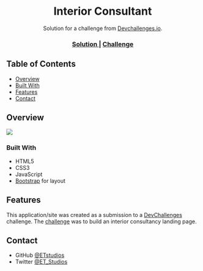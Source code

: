 <h1 align="center">Interior Consultant</h1>

<div align="center">
   Solution for a challenge from  <a href="http://devchallenges.io" target="_blank">Devchallenges.io</a>.
</div>

<div align="center">
  <h3>
    <a href="https://phasmatechnologies.com/interior/">
      Solution
    </a>
    <span> | </span>
    <a href="https://devchallenges.io/challenges/Jymh2b2FyebRTUljkNcb">
      Challenge
    </a>
  </h3>
</div>

## Table of Contents
- [Overview](#overview)
- [Built With](#built-with)
- [Features](#features)
- [Contact](#contact)

## Overview
<img src="https://phasma-technologies.s3.us-east-2.amazonaws.com/devchallenges/interior.jpg">

### Built With
- HTML5
- CSS3
- JavaScript
- [Bootstrap](https://getbootstrap.com) for layout

## Features
This application/site was created as a submission to a [DevChallenges](https://devchallenges.io/challenges) challenge. The [challenge](https://devchallenges.io/challenges/Jymh2b2FyebRTUljkNcb) was to build an interior consultancy landing page.

## Contact
- GitHub [@ETstudios](https://github.com/ETstudios)
- Twitter [@ET_Studios](https://twitter.com/ET_Studios)